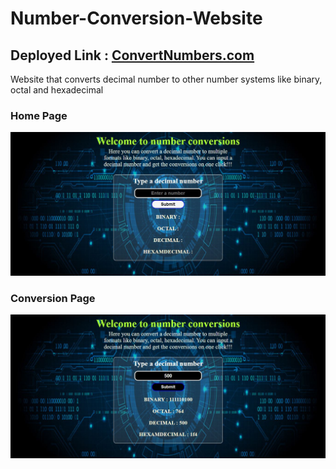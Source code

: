 # Number-Conversion-Website

## Deployed Link : [ConvertNumbers.com](https://number-conversion-e7230.web.app/)

Website that converts decimal number to other number systems like binary, octal and hexadecimal

### Home Page 

![](Screenshots/Home_page.JPG)

### Conversion Page

![](Screenshots/After_conversion.JPG)
